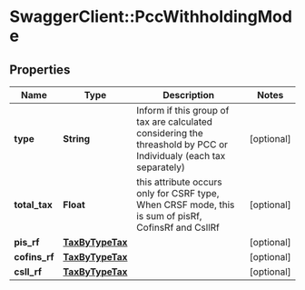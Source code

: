 # SwaggerClient::PccWithholdingMode

## Properties
Name | Type | Description | Notes
------------ | ------------- | ------------- | -------------
**type** | **String** | Inform if this group of tax are calculated considering the threashold by PCC or Individualy (each tax separately) | [optional] 
**total_tax** | **Float** | this attribute occurs only for CSRF type, When CRSF mode, this is sum of pisRf, CofinsRf and CsllRf | [optional] 
**pis_rf** | [**TaxByTypeTax**](TaxByTypeTax.md) |  | [optional] 
**cofins_rf** | [**TaxByTypeTax**](TaxByTypeTax.md) |  | [optional] 
**csll_rf** | [**TaxByTypeTax**](TaxByTypeTax.md) |  | [optional] 


